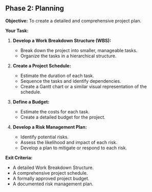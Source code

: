 ## Phase 2: Planning

**Objective:** To create a detailed and comprehensive project plan.

**Your Task:**

1.  **Develop a Work Breakdown Structure (WBS):**
    *   Break down the project into smaller, manageable tasks.
    *   Organize the tasks in a hierarchical structure.

2.  **Create a Project Schedule:**
    *   Estimate the duration of each task.
    *   Sequence the tasks and identify dependencies.
    *   Create a Gantt chart or a similar visual representation of the schedule.

3.  **Define a Budget:**
    *   Estimate the costs for each task.
    *   Create a detailed budget for the project.

4.  **Develop a Risk Management Plan:**
    *   Identify potential risks.
    *   Assess the likelihood and impact of each risk.
    *   Develop a plan to mitigate or respond to each risk.

**Exit Criteria:**

*   A detailed Work Breakdown Structure.
*   A comprehensive project schedule.
*   A formally approved project budget.
*   A documented risk management plan.
